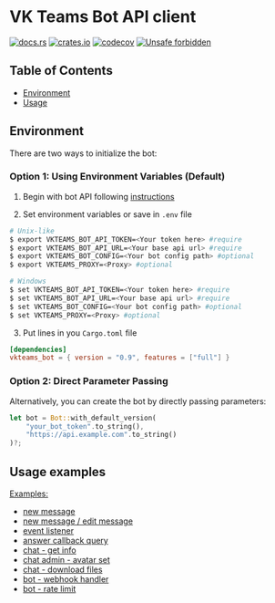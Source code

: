 # VK Teams Bot API client

[![docs.rs](https://img.shields.io/docsrs/vkteams-bot/latest)](https://docs.rs/vkteams-bot/latest/vkteams_bot/)
[![crates.io](https://img.shields.io/crates/v/vkteams-bot)](https://crates.io/crates/vkteams-bot)
[![codecov](https://codecov.io/github/bug-ops/vkteams-bot/graph/badge.svg?token=XV23ZKSZRA&flag=vkteams-bot)](https://codecov.io/github/bug-ops/vkteams-bot)
[![Unsafe forbidden](https://img.shields.io/badge/unsafe-forbidden-success.svg)](https://github.com/rust-secure-code/safety-dance/)

## Table of Contents

- [Environment](#environment)
- [Usage](#usage-examples)

## Environment

There are two ways to initialize the bot:

### Option 1: Using Environment Variables (Default)

1. Begin with bot API following [instructions](https://teams.vk.com/botapi/?lang=en)

2. Set environment variables or save in `.env` file

```bash
# Unix-like
$ export VKTEAMS_BOT_API_TOKEN=<Your token here> #require
$ export VKTEAMS_BOT_API_URL=<Your base api url> #require
$ export VKTEAMS_BOT_CONFIG=<Your bot config path> #optional
$ export VKTEAMS_PROXY=<Proxy> #optional

# Windows
$ set VKTEAMS_BOT_API_TOKEN=<Your token here> #require
$ set VKTEAMS_BOT_API_URL=<Your base api url> #require
$ set VKTEAMS_BOT_CONFIG=<Your bot config path> #optional
$ set VKTEAMS_PROXY=<Proxy> #optional
```

3. Put lines in you `Cargo.toml` file

```toml
[dependencies]
vkteams_bot = { version = "0.9", features = ["full"] }
```

### Option 2: Direct Parameter Passing

Alternatively, you can create the bot by directly passing parameters:

```rust
let bot = Bot::with_default_version(
    "your_bot_token".to_string(),
    "https://api.example.com".to_string()
)?;
```

## Usage examples

[Examples:](examples)

- [new message](examples/new_message.rs)
- [new message / edit message](examples/emul_chat_gpt.rs)
- [event listener](examples/event_listener.rs)
- [answer callback query](examples/callback_query.rs)
- [chat - get info](examples/chat_get_info.rs)
- [chat admin - avatar set](examples/chat_admin_avatar_set.rs)
- [chat - download files](examples/chat_get_file.rs)
- [bot - webhook handler](examples/prometheus_webhook.rs)
- [bot - rate limit](examples/ratelimit_background.rs)
